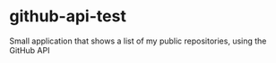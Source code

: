 # github-api-test
Small application that shows a list of my public repositories, using the GitHub API
